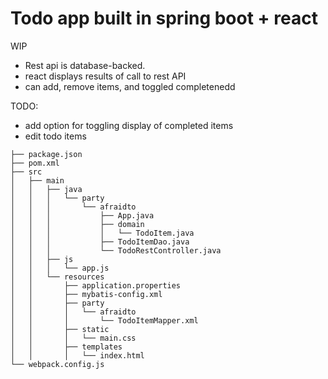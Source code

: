 # Todo app built in spring boot + react 

WIP

 - Rest api is database-backed.
 - react displays results of call to rest API
 - can add, remove items, and toggled completenedd

TODO:
 - add option for toggling display of completed items
 - edit todo items

```
├── package.json
├── pom.xml
├── src
│   ├── main
│   │   ├── java
│   │   │   └── party
│   │   │       └── afraidto
│   │   │           ├── App.java
│   │   │           ├── domain
│   │   │           │   └── TodoItem.java
│   │   │           ├── TodoItemDao.java
│   │   │           └── TodoRestController.java
│   │   ├── js
│   │   │   └── app.js
│   │   └── resources
│   │       ├── application.properties
│   │       ├── mybatis-config.xml
│   │       ├── party
│   │       │   └── afraidto
│   │       │       └── TodoItemMapper.xml
│   │       ├── static
│   │       │   └── main.css
│   │       ├── templates
│   │       │   └── index.html
└── webpack.config.js
```
